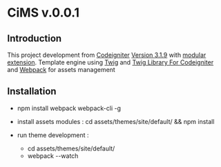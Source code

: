 # CiMS v.0.0.1

## Introduction

This project development from [Codeigniter](https://www.codeigniter.com) [Version 3.1.9](https://forum.codeigniter.com/thread-70877.html) with [modular extension](https://bitbucket.org/wiredesignz/codeigniter-modular-extensions-hmvc). Template engine using [Twig](https://twig.symfony.com/) and [Twig Library For Codeigniter](https://github.com/agoenks29D/Simple-Codeigniter-Twig) and [Webpack](https://webpack.js.org) for assets management

## Installation 

- npm install webpack webpack-cli -g

- install assets modules : cd assets/themes/site/default/ && npm install
- run theme development : 
	- cd assets/themes/site/default/
	- webpack --watch
